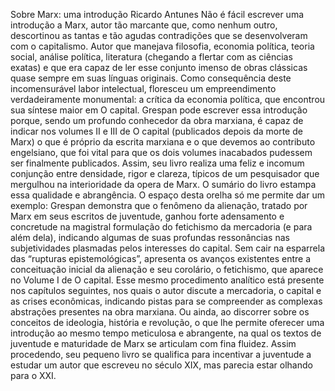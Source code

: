 Sobre Marx: uma introdução
Ricardo Antunes
Não é fácil escrever uma introdução a Marx, autor tão marcante que, como
nenhum outro, descortinou as tantas e tão agudas contradições que se
desenvolveram com o capitalismo. Autor que manejava filosofia, economia
política, teoria social, análise política, literatura (chegando a flertar com as
ciências exatas) e que era capaz de ler esse conjunto imenso de obras clássicas
quase sempre em suas línguas originais. Como consequência deste
incomensurável
labor
intelectual,
floresceu
um
empreendimento
verdadeiramente monumental: a crítica da economia política, que encontrou sua
síntese maior em O capital.
Grespan pode escrever essa introdução porque, sendo um profundo
conhecedor da obra marxiana, é capaz de indicar nos volumes II e III de O
capital (publicados depois da morte de Marx) o que é próprio da escrita
marxiana e o que devemos ao contributo engelsiano, que foi vital para que os
dois volumes inacabados pudessem ser finalmente publicados.
Assim, seu livro realiza uma feliz e incomum conjunção entre densidade,
rigor e clareza, típicos de um pesquisador que mergulhou na interioridade da
opera de Marx.
O sumário do livro estampa essa qualidade e abrangência.
O espaço desta orelha só me permite dar um exemplo: Grespan demonstra
que o fenômeno da alienação, tratado por Marx em seus escritos de juventude,
ganhou forte adensamento e concretude na magistral formulação do fetichismo
da mercadoria (e para além dela), indicando algumas de suas profundas
ressonâncias nas subjetividades plasmadas pelos interesses do capital. Sem cair
na esparrela das “rupturas epistemológicas”, apresenta os avanços existentes
entre a conceituação inicial da alienação e seu corolário, o fetichismo, que
aparece no Volume I de O capital.
Esse mesmo procedimento analítico está presente nos capítulos seguintes,
nos quais o autor discute a mercadoria, o capital e as crises econômicas, indicando
pistas para se compreender as complexas abstrações presentes na obra marxiana.
Ou ainda, ao discorrer sobre os conceitos de ideologia, história e revolução, o que
lhe permite oferecer uma introdução ao mesmo tempo meticulosa e abrangente,
na qual os textos de juventude e maturidade de Marx se articulam com fina
fluidez.
Assim procedendo, seu pequeno livro se qualifica para incentivar a
juventude a estudar um autor que escreveu no século XIX, mas parecia estar
olhando para o XXI.
